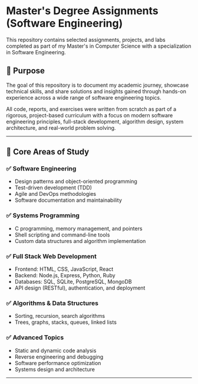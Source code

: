 # Master's Degree Assignments (Software Engineering)

This repository contains selected assignments, projects, and labs completed as part of my Master's in Computer Science with a specialization in Software Engineering.

## 🎯 Purpose

The goal of this repository is to document my academic journey, showcase technical skills, and share solutions and insights gained through hands-on experience across a wide range of software engineering topics.

All code, reports, and exercises were written from scratch as part of a rigorous, project-based curriculum with a focus on modern software engineering principles, full-stack development, algorithm design, system architecture, and real-world problem solving.

---

## 🧠 Core Areas of Study

### ✅ Software Engineering
- Design patterns and object-oriented programming
- Test-driven development (TDD)
- Agile and DevOps methodologies
- Software documentation and maintainability

### ✅ Systems Programming
- C programming, memory management, and pointers
- Shell scripting and command-line tools
- Custom data structures and algorithm implementation

### ✅ Full Stack Web Development
- Frontend: HTML, CSS, JavaScript, React
- Backend: Node.js, Express, Python, Ruby
- Databases: SQL, SQLite, PostgreSQL, MongoDB
- API design (RESTful), authentication, and deployment

### ✅ Algorithms & Data Structures
- Sorting, recursion, search algorithms
- Trees, graphs, stacks, queues, linked lists

### ✅ Advanced Topics
- Static and dynamic code analysis
- Reverse engineering and debugging
- Software performance optimization
- Systems design and architecture

---

